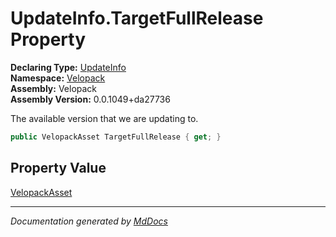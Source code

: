 ﻿<!--  
  <auto-generated>   
    The contents of this file were generated by a tool.  
    Changes to this file may be list if the file is regenerated  
  </auto-generated>   
-->

# UpdateInfo.TargetFullRelease Property

**Declaring Type:** [UpdateInfo](../index.md)  
**Namespace:** [Velopack](../../index.md)  
**Assembly:** Velopack  
**Assembly Version:** 0.0.1049+da27736

The available version that we are updating to.

```csharp
public VelopackAsset TargetFullRelease { get; }
```

## Property Value

[VelopackAsset](../../VelopackAsset/index.md)

___

*Documentation generated by [MdDocs](https://github.com/ap0llo/mddocs)*
